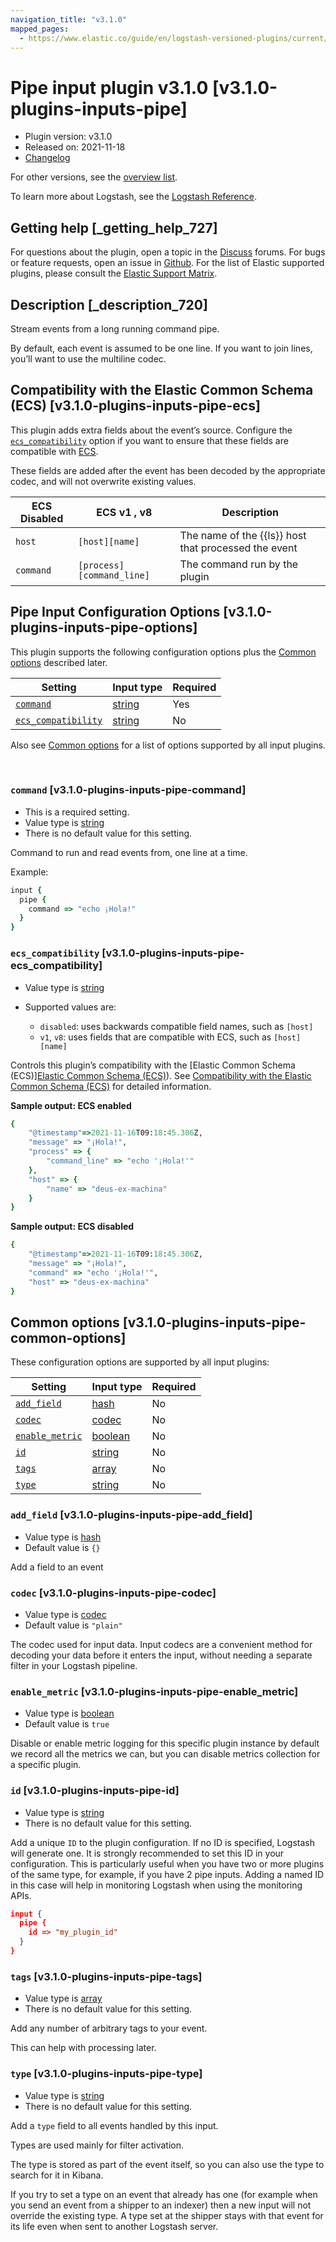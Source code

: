 ```yaml
---
navigation_title: "v3.1.0"
mapped_pages:
  - https://www.elastic.co/guide/en/logstash-versioned-plugins/current/v3.1.0-plugins-inputs-pipe.html
---
```


# Pipe input plugin v3.1.0 [v3.1.0-plugins-inputs-pipe]


* Plugin version: v3.1.0
* Released on: 2021-11-18
* [Changelog](https://github.com/logstash-plugins/logstash-input-pipe/blob/v3.1.0/CHANGELOG.md)

For other versions, see the [overview list](input-pipe-index.md).

To learn more about Logstash, see the [Logstash Reference](logstash://reference/index.md).

## Getting help [_getting_help_727]

For questions about the plugin, open a topic in the [Discuss](http://discuss.elastic.co) forums. For bugs or feature requests, open an issue in [Github](https://github.com/logstash-plugins/logstash-input-pipe). For the list of Elastic supported plugins, please consult the [Elastic Support Matrix](https://www.elastic.co/support/matrix#matrix_logstash_plugins).


## Description [_description_720]

Stream events from a long running command pipe.

By default, each event is assumed to be one line. If you want to join lines, you’ll want to use the multiline codec.


## Compatibility with the Elastic Common Schema (ECS) [v3.1.0-plugins-inputs-pipe-ecs]

This plugin adds extra fields about the event’s source. Configure the [`ecs_compatibility`](v3-1-0-plugins-inputs-pipe.md#v3.1.0-plugins-inputs-pipe-ecs_compatibility) option if you want to ensure that these fields are compatible with [ECS](ecs://docs/reference/index.md).

These fields are added after the event has been decoded by the appropriate codec, and will not overwrite existing values.

| ECS Disabled | ECS v1 , v8 | Description |
| --- | --- | --- |
| `host` | `[host][name]` | The name of the {{ls}} host that processed the event |
| `command` | `[process][command_line]` | The command run by the plugin |


## Pipe Input Configuration Options [v3.1.0-plugins-inputs-pipe-options]

This plugin supports the following configuration options plus the [Common options](v3-1-0-plugins-inputs-pipe.md#v3.1.0-plugins-inputs-pipe-common-options) described later.

| Setting | Input type | Required |
| --- | --- | --- |
| [`command`](v3-1-0-plugins-inputs-pipe.md#v3.1.0-plugins-inputs-pipe-command) | [string](logstash://reference/configuration-file-structure.md#string) | Yes |
| [`ecs_compatibility`](v3-1-0-plugins-inputs-pipe.md#v3.1.0-plugins-inputs-pipe-ecs_compatibility) | [string](logstash://reference/configuration-file-structure.md#string) | No |

Also see [Common options](v3-1-0-plugins-inputs-pipe.md#v3.1.0-plugins-inputs-pipe-common-options) for a list of options supported by all input plugins.

 

### `command` [v3.1.0-plugins-inputs-pipe-command]

* This is a required setting.
* Value type is [string](logstash://reference/configuration-file-structure.md#string)
* There is no default value for this setting.

Command to run and read events from, one line at a time.

Example:

```ruby
input {
  pipe {
    command => "echo ¡Hola!"
  }
}
```


### `ecs_compatibility` [v3.1.0-plugins-inputs-pipe-ecs_compatibility]

* Value type is [string](logstash://reference/configuration-file-structure.md#string)
* Supported values are:

    * `disabled`: uses backwards compatible field names, such as `[host]`
    * `v1`, `v8`: uses fields that are compatible with ECS, such as `[host][name]`


Controls this plugin’s compatibility with the [Elastic Common Schema (ECS)][Elastic Common Schema (ECS)](ecs://docs/reference/index.md)). See [Compatibility with the Elastic Common Schema (ECS)](v3-1-0-plugins-inputs-pipe.md#v3.1.0-plugins-inputs-pipe-ecs) for detailed information.

**Sample output: ECS enabled**

```ruby
{
    "@timestamp"=>2021-11-16T09:18:45.306Z,
    "message" => "¡Hola!",
    "process" => {
        "command_line" => "echo '¡Hola!'"
    },
    "host" => {
        "name" => "deus-ex-machina"
    }
}
```

**Sample output: ECS disabled**

```ruby
{
    "@timestamp"=>2021-11-16T09:18:45.306Z,
    "message" => "¡Hola!",
    "command" => "echo '¡Hola!'",
    "host" => "deus-ex-machina"
}
```



## Common options [v3.1.0-plugins-inputs-pipe-common-options]

These configuration options are supported by all input plugins:

| Setting | Input type | Required |
| --- | --- | --- |
| [`add_field`](v3-1-0-plugins-inputs-pipe.md#v3.1.0-plugins-inputs-pipe-add_field) | [hash](logstash://reference/configuration-file-structure.md#hash) | No |
| [`codec`](v3-1-0-plugins-inputs-pipe.md#v3.1.0-plugins-inputs-pipe-codec) | [codec](logstash://reference/configuration-file-structure.md#codec) | No |
| [`enable_metric`](v3-1-0-plugins-inputs-pipe.md#v3.1.0-plugins-inputs-pipe-enable_metric) | [boolean](logstash://reference/configuration-file-structure.md#boolean) | No |
| [`id`](v3-1-0-plugins-inputs-pipe.md#v3.1.0-plugins-inputs-pipe-id) | [string](logstash://reference/configuration-file-structure.md#string) | No |
| [`tags`](v3-1-0-plugins-inputs-pipe.md#v3.1.0-plugins-inputs-pipe-tags) | [array](logstash://reference/configuration-file-structure.md#array) | No |
| [`type`](v3-1-0-plugins-inputs-pipe.md#v3.1.0-plugins-inputs-pipe-type) | [string](logstash://reference/configuration-file-structure.md#string) | No |

### `add_field` [v3.1.0-plugins-inputs-pipe-add_field]

* Value type is [hash](logstash://reference/configuration-file-structure.md#hash)
* Default value is `{}`

Add a field to an event


### `codec` [v3.1.0-plugins-inputs-pipe-codec]

* Value type is [codec](logstash://reference/configuration-file-structure.md#codec)
* Default value is `"plain"`

The codec used for input data. Input codecs are a convenient method for decoding your data before it enters the input, without needing a separate filter in your Logstash pipeline.


### `enable_metric` [v3.1.0-plugins-inputs-pipe-enable_metric]

* Value type is [boolean](logstash://reference/configuration-file-structure.md#boolean)
* Default value is `true`

Disable or enable metric logging for this specific plugin instance by default we record all the metrics we can, but you can disable metrics collection for a specific plugin.


### `id` [v3.1.0-plugins-inputs-pipe-id]

* Value type is [string](logstash://reference/configuration-file-structure.md#string)
* There is no default value for this setting.

Add a unique `ID` to the plugin configuration. If no ID is specified, Logstash will generate one. It is strongly recommended to set this ID in your configuration. This is particularly useful when you have two or more plugins of the same type, for example, if you have 2 pipe inputs. Adding a named ID in this case will help in monitoring Logstash when using the monitoring APIs.

```json
input {
  pipe {
    id => "my_plugin_id"
  }
}
```


### `tags` [v3.1.0-plugins-inputs-pipe-tags]

* Value type is [array](logstash://reference/configuration-file-structure.md#array)
* There is no default value for this setting.

Add any number of arbitrary tags to your event.

This can help with processing later.


### `type` [v3.1.0-plugins-inputs-pipe-type]

* Value type is [string](logstash://reference/configuration-file-structure.md#string)
* There is no default value for this setting.

Add a `type` field to all events handled by this input.

Types are used mainly for filter activation.

The type is stored as part of the event itself, so you can also use the type to search for it in Kibana.

If you try to set a type on an event that already has one (for example when you send an event from a shipper to an indexer) then a new input will not override the existing type. A type set at the shipper stays with that event for its life even when sent to another Logstash server.
